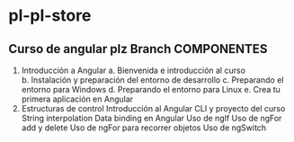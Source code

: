 # pl-pl-store
Curso de angular plz
Branch COMPONENTES
-------------------
1. Introducción a Angular
  a. Bienvenida e introducción al curso  
  b. Instalación y preparación del entorno de desarrollo
  c. Preparando el entorno para Windows
  d. Preparando el entorno para Linux
  e. Crea tu primera aplicación en Angular
2. Estructuras de control
  Introducción al Angular CLI y proyecto del curso
  String interpolation
  Data binding en Angular
  Uso de ngIf
  Uso de ngFor add y delete
  Uso de ngFor para recorrer objetos
  Uso de ngSwitch

